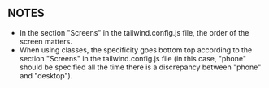 ## NOTES

- In the section "Screens" in the tailwind.config.js file, the order of the screen matters.
- When using classes, the specificity goes bottom top according to the section "Screens" in the tailwind.config.js file (in this case, "phone" should be specified all the time there is a discrepancy between "phone" and "desktop").
